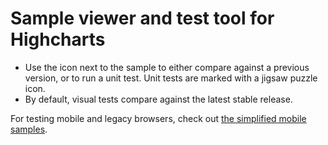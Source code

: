 # Sample viewer and test tool for Highcharts

* Use the icon next to the sample to either compare against a previous version, or to run a unit test. Unit tests
are marked with a jigsaw puzzle icon.
* By default, visual tests compare against the latest stable release.

For testing mobile and legacy browsers, check out <a href="/samples/mobile" target="_blank">the simplified mobile samples</a>.
